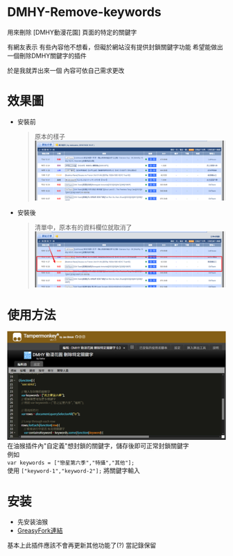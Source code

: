 # DMHY-Remove-keywords
用來刪除 [DMHY動漫花園] 頁面的特定的關鍵字

有網友表示
有些內容他不想看，但礙於網站沒有提供封鎖關鍵字功能
希望能做出一個刪除DMHY關鍵字的插件

於是我就弄出來一個
內容可依自己需求更改

# 效果圖
- 安裝前
  > 原本的樣子
![](https://github.com/rinsaika/DMHY-Remove-keywords/blob/main/%E5%AE%89%E8%A3%9D%E5%89%8D.png)
- 安裝後
  > 清單中，原本有的資料欄位就取消了
![](https://github.com/rinsaika/DMHY-Remove-keywords/blob/main/%E5%AE%89%E8%A3%9D%E5%BE%8C.png)

  
# 使用方法
![](https://github.com/rinsaika/DMHY-Remove-keywords/blob/main/%E7%B7%A8%E8%BC%AF%E7%95%AB%E9%9D%A2.png)
在油猴插件內"自定義"想封鎖的關鍵字，儲存後即可正常封鎖關鍵字<br>
例如<br>
<code>var keywords = ["戀星第六季","特攝","其他"];</code><br>
使用 <code>["keyword-1","keyword-2"];</code> 將關鍵字輸入<br>


# 安装
- 先安装油猴
- [GreasyFork連結](https://greasyfork.org/zh-TW/scripts/494074-dmhy-%E5%8B%95%E6%BC%AB%E8%8A%B1%E5%9C%92-%E5%88%AA%E9%99%A4%E7%89%B9%E5%AE%9A%E9%97%9C%E9%8D%B5%E5%AD%97)

基本上此插件應該不會再更新其他功能了(?)
當記錄保留
